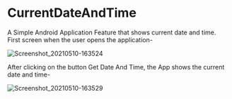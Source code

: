 # CurrentDateAndTime
A Simple Android Application Feature that shows current date and time.
First screen when the user opens the application-

![Screenshot_20210510-163524](https://user-images.githubusercontent.com/64889275/117650372-4087ce80-b1ae-11eb-8e8d-da679a5ed230.png)


After clicking on the button Get Date And Time, the App shows the current date and time-

![Screenshot_20210510-163529](https://user-images.githubusercontent.com/64889275/117650118-eedf4400-b1ad-11eb-8377-888442f8adc3.png)
